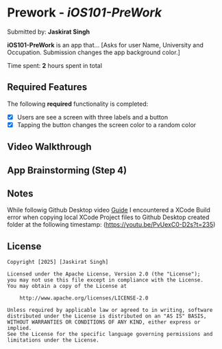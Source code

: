 # Prework - *iOS101-PreWork*

Submitted by: **Jaskirat Singh**

**iOS101-PreWork** is an app that... [Asks for user Name, University and Occupation. Submission changes the app background color.] 

Time spent: **2** hours spent in total

## Required Features

The following **required** functionality is completed:

- [x] Users are see a screen with three labels and a button
- [x] Tapping the button changes the screen color to a random color
 
## Video Walkthrough

## App Brainstorming (Step 4)

## Notes

While followig Github Desktop video [Guide](https://youtu.be/PvUexC0-D2s) I encountered a XCode Build error when copying local XCode Project files to Github Desktop created folder at the following timestamp: (https://youtu.be/PvUexC0-D2s?t=235)

## License

    Copyright [2025] [Jaskirat Singh]

    Licensed under the Apache License, Version 2.0 (the "License");
    you may not use this file except in compliance with the License.
    You may obtain a copy of the License at

        http://www.apache.org/licenses/LICENSE-2.0

    Unless required by applicable law or agreed to in writing, software
    distributed under the License is distributed on an "AS IS" BASIS,
    WITHOUT WARRANTIES OR CONDITIONS OF ANY KIND, either express or implied.
    See the License for the specific language governing permissions and
    limitations under the License.
